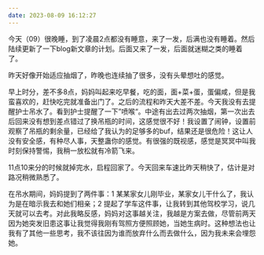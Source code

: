 ```yaml
---
date: 2023-08-09 16:12:27
---
```


今天（09）很晚睡，到了凌晨2点都没有睡意，来了一发，后满也没有睡着。然后陆续更新了一下blog新文章的计划。后面又来了一发，后面就迷糊之类的睡着了。

昨天好像开始适应抽烟了，昨晚也连续抽了很多，没有头晕想吐的感觉。

早上时分，差不多8点，妈妈叫起来吃早餐，吃的面，面+菜+蛋，蛋偏咸，但是我蛮喜欢的，赶快吃完就准备出门了。之后的流程和昨天大差不差。今天我没有去提醒护士吊水了。看到护士提醒了一下”喷喉“。中途有出去过两次抽烟，第一次出去后回来没有想到差点错过了换吊瓶的时间，这感觉很不好！我设置了闹钟，设置前观察了吊瓶的剩余量，已经给了我认为的足够多的buf，结果还是很危险！这让人没有安全感，有种尽人事，天整蛊你的感觉。有很强的既视感，感觉是冥冥中叫我时刻保持警惕，我稍一放松就有冷箭飞来。

11点10来分的时候就掉完水，启程回家了。今天回来车速比昨天稍快了，估计是对路况稍微熟悉了。

在吊水期间，妈妈提到了两件事：1 某某家女儿刚毕业，某家女儿干什么了，我认为是在暗示我去和她们相亲；2 提起了学车这件事，让我转到其他驾校学习，说几天就可以去考。对此我略反感，妈妈对这事越关注，我越是方案去做，尽管前两天因为她突发旧患这事让我觉得我刚有驾照方便照顾她，当她生病时。这种想法也让我有了其他一些思考，我不该往因为谁而放弃什么而去做什么，因为我未来会埋怨她。